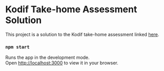 # Kodif Take-home Assessment Solution

This project is a solution to the Kodif take-home assessment linked [here](https://github.com/kodif-team/json-ui-project).


### `npm start`

Runs the app in the development mode.\
Open [http://localhost:3000](http://localhost:3000) to view it in your browser.
